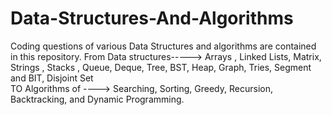 # Data-Structures-And-Algorithms
Coding questions of various Data Structures and algorithms are contained in this repository.
From Data structures-----> 
Arrays , Linked Lists, Matrix, Strings , Stacks , Queue, Deque, Tree, BST, Heap, Graph, Tries, Segment and BIT, Disjoint Set  
TO Algorithms of ----> 
Searching, Sorting, Greedy, Recursion,  Backtracking, and Dynamic Programming.
